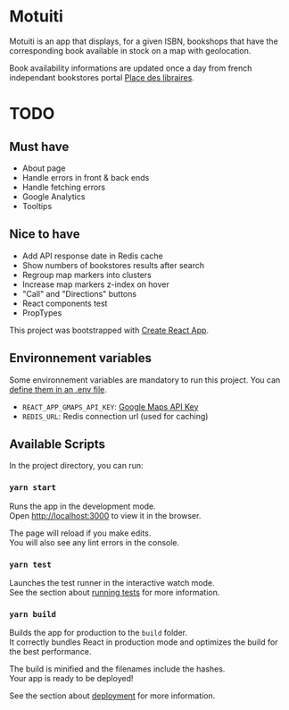 # Motuiti

Motuiti is an app that displays, for a given ISBN, bookshops that have the
corresponding book available in stock on a map with geolocation.

Book availability informations are updated once a day from french independant
bookstores portal [Place des libraires](https://www.placedeslibraires.fr/).

# TODO

## Must have

- About page
- Handle errors in front & back ends
- Handle fetching errors
- Google Analytics
- Tooltips

## Nice to have

- Add API response date in Redis cache
- Show numbers of bookstores results after search
- Regroup map markers into clusters
- Increase map markers z-index on hover
- "Call" and "Directions" buttons
- React components test
- PropTypes

This project was bootstrapped with [Create React App](https://github.com/facebook/create-react-app).

## Environnement variables

Some environnement variables are mandatory to run this project.
You can [define them in an .env file](https://facebook.github.io/create-react-app/docs/adding-custom-environment-variables#adding-development-environment-variables-in-env).

- `REACT_APP_GMAPS_API_KEY`: [Google Maps API Key](https://developers.google.com/maps/documentation/javascript/get-api-key)
- `REDIS_URL`: Redis connection url (used for caching)

## Available Scripts

In the project directory, you can run:

### `yarn start`

Runs the app in the development mode.<br>
Open [http://localhost:3000](http://localhost:3000) to view it in the browser.

The page will reload if you make edits.<br>
You will also see any lint errors in the console.

### `yarn test`

Launches the test runner in the interactive watch mode.<br>
See the section about [running tests](https://facebook.github.io/create-react-app/docs/running-tests) for more information.

### `yarn build`

Builds the app for production to the `build` folder.<br>
It correctly bundles React in production mode and optimizes the build for the best performance.

The build is minified and the filenames include the hashes.<br>
Your app is ready to be deployed!

See the section about [deployment](https://facebook.github.io/create-react-app/docs/deployment) for more information.
